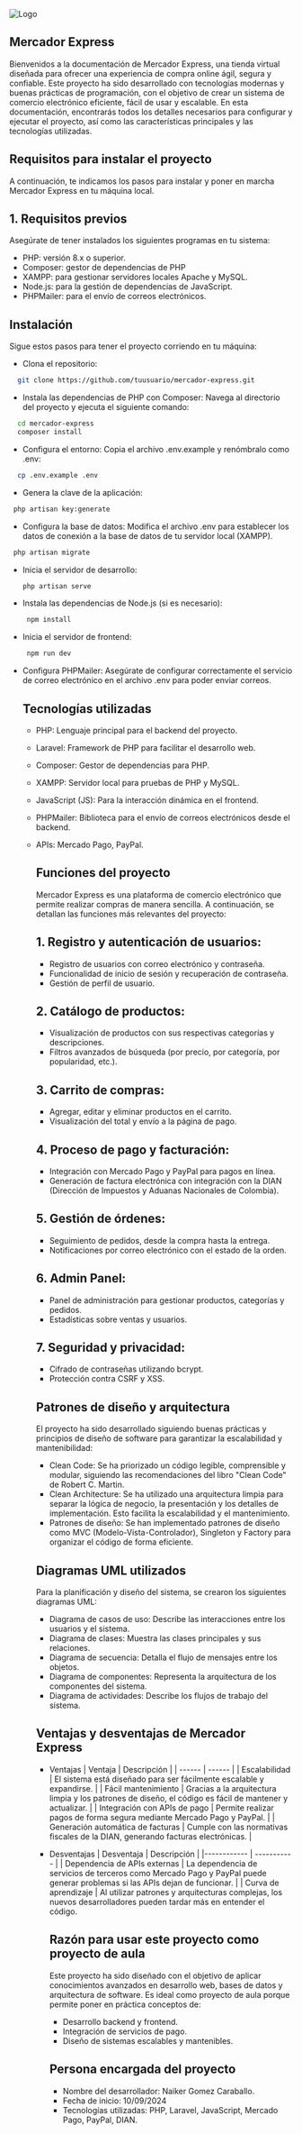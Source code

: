 ![Logo](https://dev-to-uploads.s3.amazonaws.com/uploads/articles/th5xamgrr6se0x5ro4g6.png)

## Mercador Express

Bienvenidos a la documentación de Mercador Express, una tienda virtual diseñada para ofrecer una experiencia de compra online ágil, segura y confiable. Este proyecto ha sido desarrollado con tecnologías modernas y buenas prácticas de programación, con el objetivo de crear un sistema de comercio electrónico eficiente, fácil de usar y escalable. En esta documentación, encontrarás todos los detalles necesarios para configurar y ejecutar el proyecto, así como las características principales y las tecnologías utilizadas.

## Requisitos para instalar el proyecto

A continuación, te indicamos los pasos para instalar y poner en marcha Mercador Express en tu máquina local.

## 1. Requisitos previos

Asegúrate de tener instalados los siguientes programas en tu sistema:

- PHP: versión 8.x o superior.
- Composer: gestor de dependencias de PHP
- XAMPP: para gestionar servidores locales Apache y MySQL.
- Node.js: para la gestión de dependencias de JavaScript.
- PHPMailer: para el envío de correos electrónicos.

## Instalación

Sigue estos pasos para tener el proyecto corriendo en tu máquina:

- Clona el repositorio:
```bash
  git clone https://github.com/tuusuario/mercador-express.git
```
- Instala las dependencias de PHP con Composer: Navega al directorio del proyecto y ejecuta el siguiente comando:
```bash
  cd mercador-express
  composer install
```
- Configura el entorno: Copia el archivo .env.example y renómbralo como .env:
```bash
  cp .env.example .env
```

- Genera la clave de la aplicación:
 ```bash
  php artisan key:generate
 ```
- Configura la base de datos: Modifica el archivo .env para establecer los datos de conexión a la base de datos de tu servidor local (XAMPP).
 ```bash
  php artisan migrate
 ```
- Inicia el servidor de desarrollo:
   ```bash
   php artisan serve
   ```
- Instala las dependencias de Node.js (si es necesario):
   ```bash
    npm install
   ```
- Inicia el servidor de frontend:
   ```bash
    npm run dev
  ```
- Configura PHPMailer: Asegúrate de configurar correctamente el servicio de correo electrónico en el archivo .env para poder enviar correos.

  ## Tecnologías utilizadas
  - PHP: Lenguaje principal para el backend del proyecto.
  - Laravel: Framework de PHP para facilitar el desarrollo web.
  - Composer: Gestor de dependencias para PHP.
  - XAMPP: Servidor local para pruebas de PHP y MySQL.
  - JavaScript (JS): Para la interacción dinámica en el frontend.
  - PHPMailer: Biblioteca para el envío de correos electrónicos desde el backend.
  - APIs: Mercado Pago, PayPal.
 
    ## Funciones del proyecto
    Mercador Express es una plataforma de comercio electrónico que permite realizar compras de manera sencilla. A continuación, se detallan las funciones más relevantes del proyecto:

    ## 1. Registro y autenticación de usuarios:
    - Registro de usuarios con correo electrónico y contraseña.
    - Funcionalidad de inicio de sesión y recuperación de contraseña.
    - Gestión de perfil de usuario.
   
    ## 2. Catálogo de productos:
    - Visualización de productos con sus respectivas categorías y descripciones.
    - Filtros avanzados de búsqueda (por precio, por categoría, por popularidad, etc.).
   
    ## 3. Carrito de compras:
    - Agregar, editar y eliminar productos en el carrito.
    - Visualización del total y envío a la página de pago.
   
    ## 4. Proceso de pago y facturación:
    - Integración con Mercado Pago y PayPal para pagos en línea.
    - Generación de factura electrónica con integración con la DIAN (Dirección de Impuestos y Aduanas Nacionales de Colombia).
      
    ## 5. Gestión de órdenes:
    - Seguimiento de pedidos, desde la compra hasta la entrega.
    - Notificaciones por correo electrónico con el estado de la orden.
   
    ## 6. Admin Panel:
    - Panel de administración para gestionar productos, categorías y pedidos.
    - Estadísticas sobre ventas y usuarios.

    ## 7. Seguridad y privacidad:
    - Cifrado de contraseñas utilizando bcrypt.
    - Protección contra CSRF y XSS.
   
    ## Patrones de diseño y arquitectura
    El proyecto ha sido desarrollado siguiendo buenas prácticas y principios de diseño de software para garantizar la escalabilidad y mantenibilidad:
    -  Clean Code: Se ha priorizado un código legible, comprensible y modular, siguiendo las recomendaciones del libro "Clean Code" de Robert C. Martin.
    -  Clean Architecture: Se ha utilizado una arquitectura limpia para separar la lógica de negocio, la presentación y los detalles de implementación. Esto facilita la escalabilidad y el mantenimiento.
    -  Patrones de diseño: Se han implementado patrones de diseño como MVC (Modelo-Vista-Controlador), Singleton y Factory para organizar el código de forma eficiente.
   
    ## Diagramas UML utilizados
    Para la planificación y diseño del sistema, se crearon los siguientes diagramas UML:
    - Diagrama de casos de uso: Describe las interacciones entre los usuarios y el sistema.
    - Diagrama de clases: Muestra las clases principales y sus relaciones.
    - Diagrama de secuencia: Detalla el flujo de mensajes entre los objetos.
    - Diagrama de componentes: Representa la arquitectura de los componentes del sistema.
    - Diagrama de actividades: Describe los flujos de trabajo del sistema.
   
    ## Ventajas y desventajas de Mercador Express
    - Ventajas
      | Ventaja | Descripción |
      | ------ | ------ |
      | Escalabilidad | El sistema está diseñado para ser fácilmente escalable y expandirse. |
      | Fácil mantenimiento	 | Gracias a la arquitectura limpia y los patrones de diseño, el código es fácil de mantener y actualizar. |
      | Integración con APIs de pago	 | Permite realizar pagos de forma segura mediante Mercado Pago y PayPal. |
      | Generación automática de facturas	 | Cumple con las normativas fiscales de la DIAN, generando facturas electrónicas. |

    - Desventajas
      | Desventaja | Descripción |
      |------------ | ----------- |
      | Dependencia de APIs externas	| La dependencia de servicios de terceros como Mercado Pago y PayPal puede generar problemas si las APIs dejan de funcionar. |
      | Curva de aprendizaje	| Al utilizar patrones y arquitecturas complejas, los nuevos desarrolladores pueden tardar más en entender el código.

      ## Razón para usar este proyecto como proyecto de aula
      Este proyecto ha sido diseñado con el objetivo de aplicar conocimientos avanzados en desarrollo web, bases de datos y arquitectura de software. Es ideal como proyecto de aula porque permite poner en práctica conceptos de:
      - Desarrollo backend y frontend.
      - Integración de servicios de pago.
      - Diseño de sistemas escalables y mantenibles.
     
      ## Persona encargada del proyecto
       - Nombre del desarrollador: Naiker Gomez Caraballo.
       - Fecha de inicio: 10/09/2024
       - Tecnologías utilizadas: PHP, Laravel, JavaScript, Mercado Pago, PayPal, DIAN.
      
